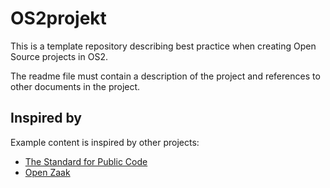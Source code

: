 # OS2projekt

This is a template repository describing best practice when creating Open Source projects in OS2.

The readme file must contain a description of the project and references to other documents in the project.

## Inspired by

Example content is inspired by other projects:

* [The Standard for Public Code](https://standard.publiccode.net/)
* [Open Zaak](https://github.com/open-zaak/)
